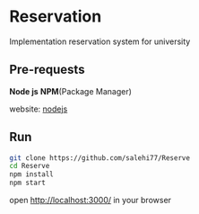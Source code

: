 # Reservation

Implementation reservation system for university

## Pre-requests

**Node js**
**NPM**(Package Manager)

website: [nodejs](https://nodejs.org/en/)

## Run

```bash
git clone https://github.com/salehi77/Reserve
cd Reserve
npm install
npm start
```

open [http://localhost:3000/](http://localhost:3000/) in your browser
